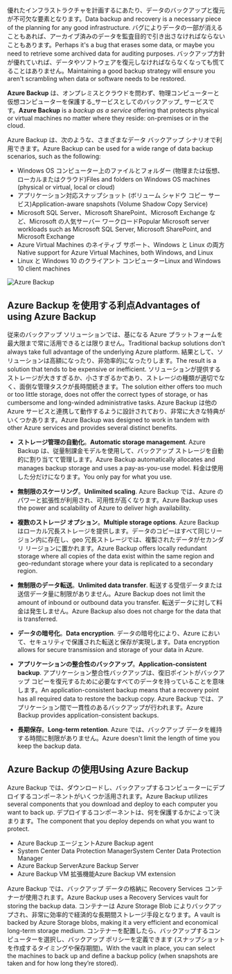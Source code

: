 <span data-ttu-id="c7ca6-101">優れたインフラストラクチャを計画するにあたり、データのバックアップと復元が不可欠な要素となります。</span><span class="sxs-lookup"><span data-stu-id="c7ca6-101">Data backup and recovery is a necessary piece of the planning for any good infrastructure.</span></span> <span data-ttu-id="c7ca6-102">バグによりデータの一部が消えることもあれば、アーカイブ済みのデータを監査目的で引き出さなければならないこともあります。</span><span class="sxs-lookup"><span data-stu-id="c7ca6-102">Perhaps it's a bug that erases some data, or maybe you need to retrieve some archived data for auditing purposes.</span></span> <span data-ttu-id="c7ca6-103">バックアップ方針が優れていれば、データやソフトウェアを復元しなければならなくなっても慌てることはありません。</span><span class="sxs-lookup"><span data-stu-id="c7ca6-103">Maintaining a good backup strategy will ensure you aren't scrambling when data or software needs to be restored.</span></span>

<span data-ttu-id="c7ca6-104">**Azure Backup** は、オンプレミスとクラウドを問わず、物理コンピューターと仮想コンピューターを保護する_サービスとしてのバックアップ_ サービスです。</span><span class="sxs-lookup"><span data-stu-id="c7ca6-104">**Azure Backup** is a _backup as a service_ offering that protects physical or virtual machines no matter where they reside: on-premises or in the cloud.</span></span>

<span data-ttu-id="c7ca6-105">Azure Backup は、次のような、さまざまなデータ バックアップ シナリオで利用できます。</span><span class="sxs-lookup"><span data-stu-id="c7ca6-105">Azure Backup can be used for a wide range of data backup scenarios, such as the following:</span></span>

- <span data-ttu-id="c7ca6-106">Windows OS コンピューター上のファイルとフォルダー (物理または仮想、ローカルまたはクラウド)</span><span class="sxs-lookup"><span data-stu-id="c7ca6-106">Files and folders on Windows OS machines (physical or virtual, local or cloud)</span></span>
- <span data-ttu-id="c7ca6-107">アプリケーション対応スナップショット (ボリューム シャドウ コピー サービス)</span><span class="sxs-lookup"><span data-stu-id="c7ca6-107">Application-aware snapshots (Volume Shadow Copy Service)</span></span>
- <span data-ttu-id="c7ca6-108">Microsoft SQL Server、Microsoft SharePoint、Microsoft Exchange など、Microsoft の人気サーバー ワークロード</span><span class="sxs-lookup"><span data-stu-id="c7ca6-108">Popular Microsoft server workloads such as Microsoft SQL Server, Microsoft SharePoint, and Microsoft Exchange</span></span>
- <span data-ttu-id="c7ca6-109">Azure Virtual Machines のネイティブ サポート、Windows と Linux の両方</span><span class="sxs-lookup"><span data-stu-id="c7ca6-109">Native support for Azure Virtual Machines, both Windows, and Linux</span></span>
- <span data-ttu-id="c7ca6-110">Linux と Windows 10 のクライアント コンピューター</span><span class="sxs-lookup"><span data-stu-id="c7ca6-110">Linux and Windows 10 client machines</span></span>

![Azure Backup](../media-draft/6-backup-server.png)

## <a name="advantages-of-using-azure-backup"></a><span data-ttu-id="c7ca6-112">Azure Backup を使用する利点</span><span class="sxs-lookup"><span data-stu-id="c7ca6-112">Advantages of using Azure Backup</span></span>

<span data-ttu-id="c7ca6-113">従来のバックアップ ソリューションでは、基になる Azure プラットフォームを最大限まで常に活用できるとは限りません。</span><span class="sxs-lookup"><span data-stu-id="c7ca6-113">Traditional backup solutions don't always take full advantage of the underlying Azure platform.</span></span> <span data-ttu-id="c7ca6-114">結果として、ソリューションは高額になったり、非効率的になったりします。</span><span class="sxs-lookup"><span data-stu-id="c7ca6-114">The result is a solution that tends to be expensive or inefficient.</span></span> <span data-ttu-id="c7ca6-115">ソリューションが提供するストレージが大きすぎるか、小さすぎるかであり、ストレージの種類が適切でなく、面倒な管理タスクが長時間続きます。</span><span class="sxs-lookup"><span data-stu-id="c7ca6-115">The solution either offers too much or too little storage, does not offer the correct types of storage, or has cumbersome and long-winded administrative tasks.</span></span> <span data-ttu-id="c7ca6-116">Azure Backup は他の Azure サービスと連携して動作するように設計されており、非常に大きな特典がいくつかあります。</span><span class="sxs-lookup"><span data-stu-id="c7ca6-116">Azure Backup was designed to work in tandem with other Azure services and provides several distinct benefits.</span></span>

- <span data-ttu-id="c7ca6-117">**ストレージ管理の自動化**。</span><span class="sxs-lookup"><span data-stu-id="c7ca6-117">**Automatic storage management**.</span></span> <span data-ttu-id="c7ca6-118">Azure Backup は、従量制課金モデルを使用して、バックアップ ストレージを自動的に割り当てて管理します。</span><span class="sxs-lookup"><span data-stu-id="c7ca6-118">Azure Backup automatically allocates and manages backup storage and uses a pay-as-you-use model.</span></span> <span data-ttu-id="c7ca6-119">料金は使用した分だけになります。</span><span class="sxs-lookup"><span data-stu-id="c7ca6-119">You only pay for what you use.</span></span>

- <span data-ttu-id="c7ca6-120">**無制限のスケーリング**。</span><span class="sxs-lookup"><span data-stu-id="c7ca6-120">**Unlimited scaling**.</span></span> <span data-ttu-id="c7ca6-121">Azure Backup では、Azure のパワーと拡張性が利用され、可用性が高くなります。</span><span class="sxs-lookup"><span data-stu-id="c7ca6-121">Azure Backup uses the power and scalability of Azure to deliver high availability.</span></span>

- <span data-ttu-id="c7ca6-122">**複数のストレージ オプション**。</span><span class="sxs-lookup"><span data-stu-id="c7ca6-122">**Multiple storage options**.</span></span> <span data-ttu-id="c7ca6-123">Azure Backup はローカル冗長ストレージを提供します。データのコピーはすべて同じリージョン内に存在し、geo 冗長ストレージでは、複製されたデータがセカンダリ リージョンに置かれます。</span><span class="sxs-lookup"><span data-stu-id="c7ca6-123">Azure Backup offers locally redundant storage where all copies of the data exist within the same region and geo-redundant storage where your data is replicated to a secondary region.</span></span>

- <span data-ttu-id="c7ca6-124">**無制限のデータ転送**。</span><span class="sxs-lookup"><span data-stu-id="c7ca6-124">**Unlimited data transfer**.</span></span> <span data-ttu-id="c7ca6-125">転送する受信データまたは送信データ量に制限がありません。</span><span class="sxs-lookup"><span data-stu-id="c7ca6-125">Azure Backup does not limit the amount of inbound or outbound data you transfer.</span></span> <span data-ttu-id="c7ca6-126">転送データに対して料金は発生しません。</span><span class="sxs-lookup"><span data-stu-id="c7ca6-126">Azure Backup also does not charge for the data that is transferred.</span></span>

- <span data-ttu-id="c7ca6-127">**データの暗号化**。</span><span class="sxs-lookup"><span data-stu-id="c7ca6-127">**Data encryption**.</span></span> <span data-ttu-id="c7ca6-128">データの暗号化により、Azure において、セキュリティで保護された転送と保存が実現します。</span><span class="sxs-lookup"><span data-stu-id="c7ca6-128">Data encryption allows for secure transmission and storage of your data in Azure.</span></span>

- <span data-ttu-id="c7ca6-129">**アプリケーションの整合性のバックアップ**。</span><span class="sxs-lookup"><span data-stu-id="c7ca6-129">**Application-consistent backup**.</span></span> <span data-ttu-id="c7ca6-130">アプリケーション整合性バックアップは、復旧ポイントがバックアップ コピーを復元するために必要なすべてのデータを持っていることを意味します。</span><span class="sxs-lookup"><span data-stu-id="c7ca6-130">An application-consistent backup means that a recovery point has all required data to restore the backup copy.</span></span> <span data-ttu-id="c7ca6-131">Azure Backup では、アプリケーション間で一貫性のあるバックアップが行われます。</span><span class="sxs-lookup"><span data-stu-id="c7ca6-131">Azure Backup provides application-consistent backups.</span></span>

- <span data-ttu-id="c7ca6-132">**長期保存**。</span><span class="sxs-lookup"><span data-stu-id="c7ca6-132">**Long-term retention**.</span></span> <span data-ttu-id="c7ca6-133">Azure では、バックアップ データを維持する時間に制限がありません。</span><span class="sxs-lookup"><span data-stu-id="c7ca6-133">Azure doesn't limit the length of time you keep the backup data.</span></span>

## <a name="using-azure-backup"></a><span data-ttu-id="c7ca6-134">Azure Backup の使用</span><span class="sxs-lookup"><span data-stu-id="c7ca6-134">Using Azure Backup</span></span>

<span data-ttu-id="c7ca6-135">Azure Backup では、ダウンロードし、バックアップするコンピューターにデプロイするコンポーネントがいくつか活用されます。</span><span class="sxs-lookup"><span data-stu-id="c7ca6-135">Azure Backup utilizes several components that you download and deploy to each computer you want to back up.</span></span> <span data-ttu-id="c7ca6-136">デプロイするコンポーネントは、何を保護するかによって決まります。</span><span class="sxs-lookup"><span data-stu-id="c7ca6-136">The component that you deploy depends on what you want to protect.</span></span>

- <span data-ttu-id="c7ca6-137">Azure Backup エージェント</span><span class="sxs-lookup"><span data-stu-id="c7ca6-137">Azure Backup agent</span></span>
- <span data-ttu-id="c7ca6-138">System Center Data Protection Manager</span><span class="sxs-lookup"><span data-stu-id="c7ca6-138">System Center Data Protection Manager</span></span>
- <span data-ttu-id="c7ca6-139">Azure Backup Server</span><span class="sxs-lookup"><span data-stu-id="c7ca6-139">Azure Backup Server</span></span>
- <span data-ttu-id="c7ca6-140">Azure Backup VM 拡張機能</span><span class="sxs-lookup"><span data-stu-id="c7ca6-140">Azure Backup VM extension</span></span>

<span data-ttu-id="c7ca6-141">Azure Backup では、バックアップ データの格納に Recovery Services コンテナーが使用されます。</span><span class="sxs-lookup"><span data-stu-id="c7ca6-141">Azure Backup uses a Recovery Services vault for storing the backup data.</span></span> <span data-ttu-id="c7ca6-142">コンテナーは Azure Storage Blob によりバックアップされ、非常に効率的で経済的な長期間ストレージ手段となります。</span><span class="sxs-lookup"><span data-stu-id="c7ca6-142">A vault is backed by Azure Storage blobs, making it a very efficient and economical long-term storage medium.</span></span> <span data-ttu-id="c7ca6-143">コンテナーを配置したら、バックアップするコンピューターを選択し、バックアップ ポリシーを定義できます (スナップショットを作成するタイミングや保存期間)。</span><span class="sxs-lookup"><span data-stu-id="c7ca6-143">With the vault in place, you can select the machines to back up and define a backup policy (when snapshots are taken and for how long they’re stored).</span></span>